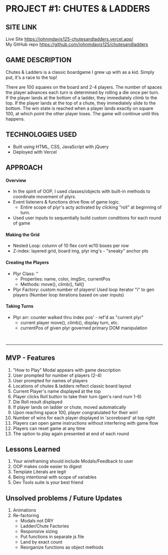 
# PROJECT #1: CHUTES & LADDERS

## SITE LINK
Live Site
https://johnmdavis125-chutesandladders.vercel.app/
<br>
My GitHub repo
https://github.com/johnmdavis125/chutesandladders

## GAME DESCRIPTION
Chutes & Ladders is a classic boardgame I grew up with as a kid. Simply put, it's a race to the top!

There are 100 squares on the board and 2-4 players. The number of spaces the player advances each turn is determined by rolling a die once per turn. If the player lands at the bottom of a ladder, they immediately climb to the top. If the player lands at the top of a chute, they immediately slide to the bottom. The win state is reached when a player lands exactly on square 100, at which point the other player loses. The game will continue until this 
happens.  

## TECHNOLOGIES USED
- Built using HTML, CSS, JavaScript with jQuery 
- Deployed with Vercel

## APPROACH
#### Overview
- In the spirit of OOP, I used classes/objects with built-in methods to coordinate movement of plyrs.
- Event listeners & functions drive flow of game logic.  
    - Entire scope of plyr's acty activated by clicking "roll" at beginning of turn. 
- Used user inputs to sequentially build custom conditions for each round of game

#### Making the Grid
- Nested Loop: column of 10 flex cont w/10 boxes per row
- Z-index: layered grid, board img, plyr img's - "sneaky" anchor pts

#### Creating the Players
- Plyr Class: "
    - Properties: name, color, imgSrc, currentPos
    - Methods: move(), climb(), fall() 
- Plyr Factory: custom number of players! Used loop iterator "i" to gen players (Number loop iterations based on user inputs)

#### Taking Turns
- Plyr arr: counter walked thru index pos' - ref'd as "current plyr"
    - current player move(), climb(), display turn, etc. 
    - currentPos of given plyr governed primary DOM manipulation
<br>
<hr>

## MVP - Features
1. "How to Play" Modal appears with game description
2. User prompted for number of players (2-4)
3. User prompted for names of players
4. Locations of chutes & ladders reflect classic board layout
5. Current Player's name displayed at the top
6. Player clicks Roll button to take their turn (gen's rand num 1-6)
7. Die Roll result displayed
8. If player lands on ladder or chute, moved automatically
9. Upon reaching space 100, player congratulated for their win!
10. Number of wins for each player displayed in 'scoreboard' at top right
11. Players can open game instructions without interfering with game flow
12. Players can reset game at any time
13. The option to play again presented at end of each round

## Lessons Learned
1. Your wireframing should include Modals/Feedback to user
2. OOP makes code easier to digest
3. Template Literals are legit
4. Being intentional with scope of variables
5. Dev Tools suite is your best friend

## Unsolved problems / Future Updates
1. Animations
2. Re-factoring
    - Modals not DRY
    - Ladder/Chute Factories
    - Responsive sizing
    - Put functions in separate js file
    - Land by exact count
    - Reorganize functions as object methods
